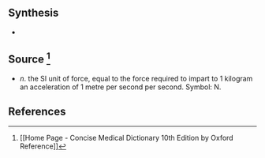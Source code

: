 ## Synthesis
- 
## Source [^1]
- $n$. the SI unit of force, equal to the force required to impart to 1 kilogram an acceleration of 1 metre per second per second. Symbol: N.
## References

[^1]: [[Home Page - Concise Medical Dictionary 10th Edition by Oxford Reference]]